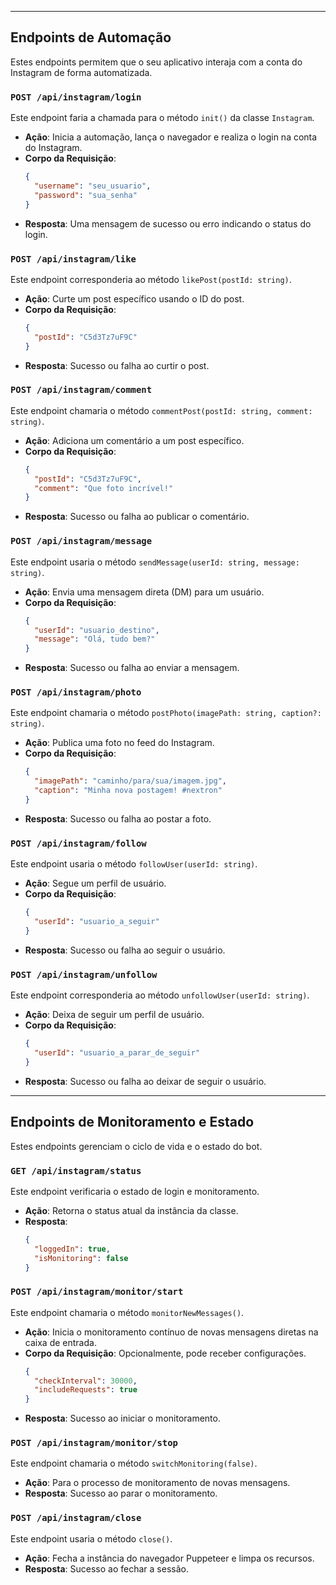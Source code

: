 
-----

## Endpoints de Automação

Estes endpoints permitem que o seu aplicativo interaja com a conta do Instagram de forma automatizada.

### `POST /api/instagram/login`

Este endpoint faria a chamada para o método `init()` da classe `Instagram`.

  * **Ação**: Inicia a automação, lança o navegador e realiza o login na conta do Instagram.
  * **Corpo da Requisição**:
    ```json
    {
      "username": "seu_usuario",
      "password": "sua_senha"
    }
    ```
  * **Resposta**: Uma mensagem de sucesso ou erro indicando o status do login.

### `POST /api/instagram/like`

Este endpoint corresponderia ao método `likePost(postId: string)`.

  * **Ação**: Curte um post específico usando o ID do post.
  * **Corpo da Requisição**:
    ```json
    {
      "postId": "C5d3Tz7uF9C"
    }
    ```
  * **Resposta**: Sucesso ou falha ao curtir o post.

### `POST /api/instagram/comment`

Este endpoint chamaria o método `commentPost(postId: string, comment: string)`.

  * **Ação**: Adiciona um comentário a um post específico.
  * **Corpo da Requisição**:
    ```json
    {
      "postId": "C5d3Tz7uF9C",
      "comment": "Que foto incrível!"
    }
    ```
  * **Resposta**: Sucesso ou falha ao publicar o comentário.

### `POST /api/instagram/message`

Este endpoint usaria o método `sendMessage(userId: string, message: string)`.

  * **Ação**: Envia uma mensagem direta (DM) para um usuário.
  * **Corpo da Requisição**:
    ```json
    {
      "userId": "usuario_destino",
      "message": "Olá, tudo bem?"
    }
    ```
  * **Resposta**: Sucesso ou falha ao enviar a mensagem.

### `POST /api/instagram/photo`

Este endpoint chamaria o método `postPhoto(imagePath: string, caption?: string)`.

  * **Ação**: Publica uma foto no feed do Instagram.
  * **Corpo da Requisição**:
    ```json
    {
      "imagePath": "caminho/para/sua/imagem.jpg",
      "caption": "Minha nova postagem! #nextron"
    }
    ```
  * **Resposta**: Sucesso ou falha ao postar a foto.

### `POST /api/instagram/follow`

Este endpoint usaria o método `followUser(userId: string)`.

  * **Ação**: Segue um perfil de usuário.
  * **Corpo da Requisição**:
    ```json
    {
      "userId": "usuario_a_seguir"
    }
    ```
  * **Resposta**: Sucesso ou falha ao seguir o usuário.

### `POST /api/instagram/unfollow`

Este endpoint corresponderia ao método `unfollowUser(userId: string)`.

  * **Ação**: Deixa de seguir um perfil de usuário.
  * **Corpo da Requisição**:
    ```json
    {
      "userId": "usuario_a_parar_de_seguir"
    }
    ```
  * **Resposta**: Sucesso ou falha ao deixar de seguir o usuário.

-----

## Endpoints de Monitoramento e Estado

Estes endpoints gerenciam o ciclo de vida e o estado do bot.

### `GET /api/instagram/status`

Este endpoint verificaria o estado de login e monitoramento.

  * **Ação**: Retorna o status atual da instância da classe.
  * **Resposta**:
    ```json
    {
      "loggedIn": true,
      "isMonitoring": false
    }
    ```

### `POST /api/instagram/monitor/start`

Este endpoint chamaria o método `monitorNewMessages()`.

  * **Ação**: Inicia o monitoramento contínuo de novas mensagens diretas na caixa de entrada.
  * **Corpo da Requisição**: Opcionalmente, pode receber configurações.
    ```json
    {
      "checkInterval": 30000,
      "includeRequests": true
    }
    ```
  * **Resposta**: Sucesso ao iniciar o monitoramento.

### `POST /api/instagram/monitor/stop`

Este endpoint chamaria o método `switchMonitoring(false)`.

  * **Ação**: Para o processo de monitoramento de novas mensagens.
  * **Resposta**: Sucesso ao parar o monitoramento.

### `POST /api/instagram/close`

Este endpoint usaria o método `close()`.

  * **Ação**: Fecha a instância do navegador Puppeteer e limpa os recursos.
  * **Resposta**: Sucesso ao fechar a sessão.